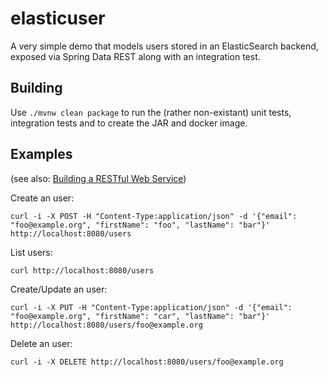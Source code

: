 # elasticuser

A very simple demo that models users stored in an ElasticSearch backend,
exposed via Spring Data REST along with an integration test. 

## Building

Use `./mvnw clean package` to run the (rather non-existant) unit tests, integration tests 
and to create the JAR and docker image. 

## Examples

(see also: [Building a RESTful Web Service](https://spring.io/guides/gs/rest-service/))

Create an user:

`curl -i -X POST -H "Content-Type:application/json" -d '{"email": "foo@example.org", "firstName": "foo", "lastName": "bar"}' http://localhost:8080/users`

List users:

`curl http://localhost:8080/users`

Create/Update an user:

`curl -i -X PUT -H "Content-Type:application/json" -d '{"email": "foo@example.org", "firstName": "car", "lastName": "bar"}' http://localhost:8080/users/foo@example.org`

Delete an user:

`curl -i -X DELETE http://localhost:8080/users/foo@example.org`
